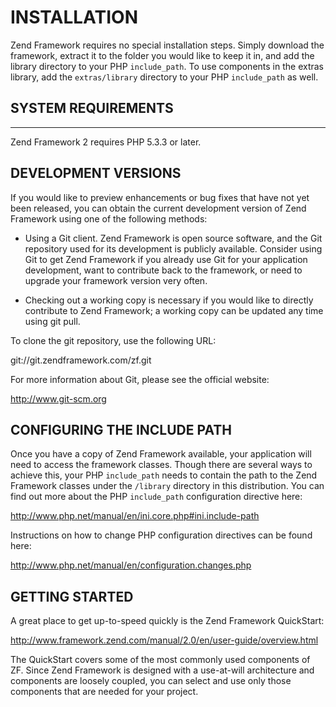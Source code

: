 # INSTALLATION

Zend Framework requires no special installation steps. Simply download
the framework, extract it to the folder you would like to keep it in,
and add the library directory to your PHP `include_path`. To use
components in the extras library, add the `extras/library` directory to
your PHP `include_path` as well.


## SYSTEM REQUIREMENTS
-------------------

Zend Framework 2 requires PHP 5.3.3 or later.

## DEVELOPMENT VERSIONS

If you would like to preview enhancements or bug fixes that have not yet
been released, you can obtain the current development version of Zend
Framework using one of the following methods:

 -  Using a Git client. Zend Framework is open source software, and the
    Git repository used for its development is publicly available.
    Consider using Git to get Zend Framework if you already use Git for
    your application development, want to contribute back to the
    framework, or need to upgrade your framework version very often.

 -  Checking out a working copy is necessary if you would like to directly
    contribute to Zend Framework; a working copy can be updated any time
    using git pull.

To clone the git repository, use the following URL:

git://git.zendframework.com/zf.git

For more information about Git, please see the official website:

http://www.git-scm.org

## CONFIGURING THE INCLUDE PATH

Once you have a copy of Zend Framework available, your application will
need to access the framework classes. Though there are several ways to
achieve this, your PHP `include_path` needs to contain the path to the
Zend Framework classes under the `/library` directory in this
distribution. You can find out more about the PHP `include_path`
configuration directive here:

http://www.php.net/manual/en/ini.core.php#ini.include-path

Instructions on how to change PHP configuration directives can be found
here:

http://www.php.net/manual/en/configuration.changes.php

## GETTING STARTED

A great place to get up-to-speed quickly is the Zend Framework
QuickStart:

http://www.framework.zend.com/manual/2.0/en/user-guide/overview.html

The QuickStart covers some of the most commonly used components of ZF.
Since Zend Framework is designed with a use-at-will architecture and
components are loosely coupled, you can select and use only those
components that are needed for your project.
